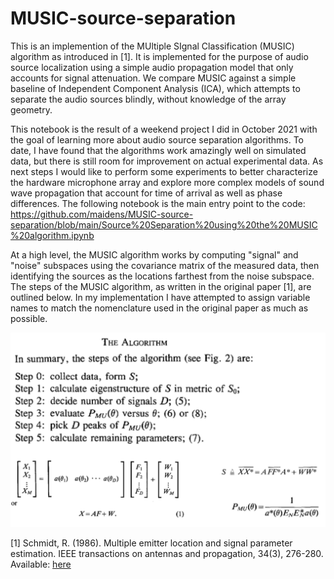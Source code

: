 # MUSIC-source-separation

This is an implemention of the MUltiple SIgnal Classification (MUSIC) algorithm as introduced in [1]. It is implemented for the purpose of audio source localization using a simple audio propagation model that only accounts for signal attenuation. We compare MUSIC against a simple baseline of Independent Component Analysis (ICA), which attempts to separate the audio sources blindly, without knowledge of the array geometry. 

This notebook is the result of a weekend project I did in October 2021 with the goal of learning more about audio source separation algorithms. To date, I have found that the algorithms work amazingly well on simulated data, but there is still room for improvement on actual experimental data. As next steps I would like to perform some experiments to better characterize the hardware microphone array and explore more complex models of sound wave propagation that account for time of arrival as well as phase differences. The following notebook is the main entry point to the code:
https://github.com/maidens/MUSIC-source-separation/blob/main/Source%20Separation%20using%20the%20MUSIC%20algorithm.ipynb

At a high level, the MUSIC algorithm works by computing "signal" and "noise" subspaces using the covariance matrix of the measured data, then identifying the sources as the locations farthest from the noise subspace. The steps of the MUSIC algorithm, as written in the original paper [1], are outlined below. In my implementation I have attempted to assign variable names to match the nomenclature used in the original paper as much as possible. 

![music.png](music.png)

[1] Schmidt, R. (1986). Multiple emitter location and signal parameter estimation. IEEE transactions on antennas and propagation, 34(3), 276-280. Available: [here](https://msol.people.uic.edu/ECE531/papers/Multiple%20Emitter%20Location%20and%20Signal%20Parameter%20Estimation.pdf)
